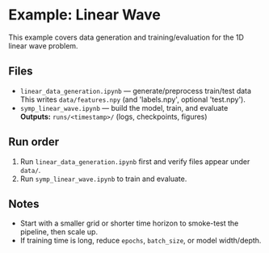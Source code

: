 
# Example: Linear Wave

This example covers data generation and training/evaluation for the 1D linear wave problem.

## Files
- `linear_data_generation.ipynb` — generate/preprocess train/test data  
  This writes `data/features.npy` (and 'labels.npy', optional 'test.npy').
- `symp_linear_wave.ipynb` — build the model, train, and evaluate  
  **Outputs:** `runs/<timestamp>/` (logs, checkpoints, figures)

## Run order
1. Run `linear_data_generation.ipynb` first and verify files appear under `data/`.
2. Run `symp_linear_wave.ipynb` to train and evaluate.



## Notes
- Start with a smaller grid or shorter time horizon to smoke-test the pipeline, then scale up.
- If training time is long, reduce `epochs`, `batch_size`, or model width/depth.
